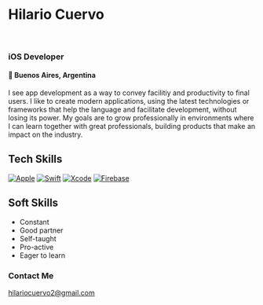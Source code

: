 # Hilario Cuervo
</br>

### iOS Developer

#### 📍 Buenos Aires, Argentina

I see app development as a way to convey facilitiy and productivity to final users.
I like to create modern applications, using the latest technologies or frameworks that help the language and facilitate development, without losing its power.
My goals are to grow professionally in environments where I can learn together with great professionals, building products that make an impact on the industry.


## Tech Skills

[![Apple](https://img.shields.io/badge/iOS-999999?style=for-the-badge&logo=apple&logoColor=white&labelColor=101010)]()
[![Swift](https://img.shields.io/badge/Swift-FA7343?style=for-the-badge&logo=swift&logoColor=white&labelColor=101010)]()
[![Xcode](https://img.shields.io/badge/Xcode-1575F9?style=for-the-badge&logo=xcode&logoColor=white&labelColor=101010)]()
[![Firebase](https://img.shields.io/badge/Firebase-FFCA28?style=for-the-badge&logo=firebase&logoColor=white&labelColor=101010)]()


## Soft Skills

* Constant
* Good partner
* Self-taught
* Pro-active
* Eager to learn


### Contact Me

hilariocuervo2@gmail.com
